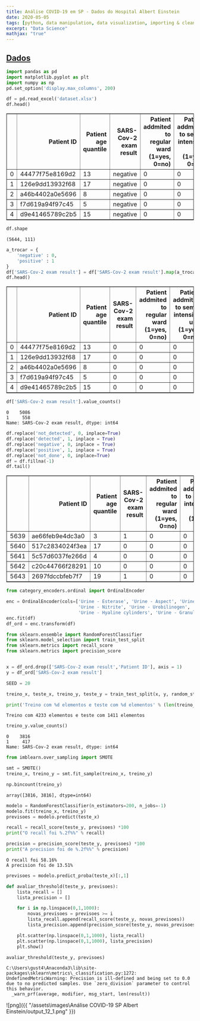 ```yaml
---
title: Análise COVID-19 em SP - Dados do Hospital Albert Einstein
date: 2020-05-05
tags: [python, data manipulation, data visualization, importing & cleaning data, ordinal encoder, machine learning]
excerpt: "Data Science"
mathjax: "true"
---
```


## [Dados](https://bit.ly/3b5K2Nw)


```python
import pandas as pd
import matplotlib.pyplot as plt
import numpy as np
pd.set_option('display.max_columns', 200)
```


```python
df = pd.read_excel('dataset.xlsx')
df.head()
```




<div>
<style scoped>
    .dataframe tbody tr th:only-of-type {
        vertical-align: middle;
    }

    .dataframe tbody tr th {
        vertical-align: top;
    }

    .dataframe thead th {
        text-align: right;
    }
</style>
<table border="1" class="dataframe">
  <thead>
    <tr style="text-align: right;">
      <th></th>
      <th>Patient ID</th>
      <th>Patient age quantile</th>
      <th>SARS-Cov-2 exam result</th>
      <th>Patient addmited to regular ward (1=yes, 0=no)</th>
      <th>Patient addmited to semi-intensive unit (1=yes, 0=no)</th>
      <th>Patient addmited to intensive care unit (1=yes, 0=no)</th>
      <th>Hematocrit</th>
      <th>Hemoglobin</th>
      <th>Platelets</th>
      <th>Mean platelet volume</th>
      <th>Red blood Cells</th>
      <th>Lymphocytes</th>
      <th>Mean corpuscular hemoglobin concentration (MCHC)</th>
      <th>Leukocytes</th>
      <th>Basophils</th>
      <th>Mean corpuscular hemoglobin (MCH)</th>
      <th>Eosinophils</th>
      <th>Mean corpuscular volume (MCV)</th>
      <th>Monocytes</th>
      <th>Red blood cell distribution width (RDW)</th>
      <th>Serum Glucose</th>
      <th>Respiratory Syncytial Virus</th>
      <th>Influenza A</th>
      <th>Influenza B</th>
      <th>Parainfluenza 1</th>
      <th>CoronavirusNL63</th>
      <th>Rhinovirus/Enterovirus</th>
      <th>Mycoplasma pneumoniae</th>
      <th>Coronavirus HKU1</th>
      <th>Parainfluenza 3</th>
      <th>Chlamydophila pneumoniae</th>
      <th>Adenovirus</th>
      <th>Parainfluenza 4</th>
      <th>Coronavirus229E</th>
      <th>CoronavirusOC43</th>
      <th>Inf A H1N1 2009</th>
      <th>Bordetella pertussis</th>
      <th>Metapneumovirus</th>
      <th>Parainfluenza 2</th>
      <th>Neutrophils</th>
      <th>Urea</th>
      <th>Proteina C reativa mg/dL</th>
      <th>Creatinine</th>
      <th>Potassium</th>
      <th>Sodium</th>
      <th>Influenza B, rapid test</th>
      <th>Influenza A, rapid test</th>
      <th>Alanine transaminase</th>
      <th>Aspartate transaminase</th>
      <th>Gamma-glutamyltransferase</th>
      <th>Total Bilirubin</th>
      <th>Direct Bilirubin</th>
      <th>Indirect Bilirubin</th>
      <th>Alkaline phosphatase</th>
      <th>Ionized calcium</th>
      <th>Strepto A</th>
      <th>Magnesium</th>
      <th>pCO2 (venous blood gas analysis)</th>
      <th>Hb saturation (venous blood gas analysis)</th>
      <th>Base excess (venous blood gas analysis)</th>
      <th>pO2 (venous blood gas analysis)</th>
      <th>Fio2 (venous blood gas analysis)</th>
      <th>Total CO2 (venous blood gas analysis)</th>
      <th>pH (venous blood gas analysis)</th>
      <th>HCO3 (venous blood gas analysis)</th>
      <th>Rods #</th>
      <th>Segmented</th>
      <th>Promyelocytes</th>
      <th>Metamyelocytes</th>
      <th>Myelocytes</th>
      <th>Myeloblasts</th>
      <th>Urine - Esterase</th>
      <th>Urine - Aspect</th>
      <th>Urine - pH</th>
      <th>Urine - Hemoglobin</th>
      <th>Urine - Bile pigments</th>
      <th>Urine - Ketone Bodies</th>
      <th>Urine - Nitrite</th>
      <th>Urine - Density</th>
      <th>Urine - Urobilinogen</th>
      <th>Urine - Protein</th>
      <th>Urine - Sugar</th>
      <th>Urine - Leukocytes</th>
      <th>Urine - Crystals</th>
      <th>Urine - Red blood cells</th>
      <th>Urine - Hyaline cylinders</th>
      <th>Urine - Granular cylinders</th>
      <th>Urine - Yeasts</th>
      <th>Urine - Color</th>
      <th>Partial thromboplastin time (PTT)</th>
      <th>Relationship (Patient/Normal)</th>
      <th>International normalized ratio (INR)</th>
      <th>Lactic Dehydrogenase</th>
      <th>Prothrombin time (PT), Activity</th>
      <th>Vitamin B12</th>
      <th>Creatine phosphokinase (CPK)</th>
      <th>Ferritin</th>
      <th>Arterial Lactic Acid</th>
      <th>Lipase dosage</th>
      <th>D-Dimer</th>
      <th>Albumin</th>
      <th>Hb saturation (arterial blood gases)</th>
      <th>pCO2 (arterial blood gas analysis)</th>
      <th>Base excess (arterial blood gas analysis)</th>
      <th>pH (arterial blood gas analysis)</th>
      <th>Total CO2 (arterial blood gas analysis)</th>
      <th>HCO3 (arterial blood gas analysis)</th>
      <th>pO2 (arterial blood gas analysis)</th>
      <th>Arteiral Fio2</th>
      <th>Phosphor</th>
      <th>ctO2 (arterial blood gas analysis)</th>
    </tr>
  </thead>
  <tbody>
    <tr>
      <td>0</td>
      <td>44477f75e8169d2</td>
      <td>13</td>
      <td>negative</td>
      <td>0</td>
      <td>0</td>
      <td>0</td>
      <td>NaN</td>
      <td>NaN</td>
      <td>NaN</td>
      <td>NaN</td>
      <td>NaN</td>
      <td>NaN</td>
      <td>NaN</td>
      <td>NaN</td>
      <td>NaN</td>
      <td>NaN</td>
      <td>NaN</td>
      <td>NaN</td>
      <td>NaN</td>
      <td>NaN</td>
      <td>NaN</td>
      <td>NaN</td>
      <td>NaN</td>
      <td>NaN</td>
      <td>NaN</td>
      <td>NaN</td>
      <td>NaN</td>
      <td>NaN</td>
      <td>NaN</td>
      <td>NaN</td>
      <td>NaN</td>
      <td>NaN</td>
      <td>NaN</td>
      <td>NaN</td>
      <td>NaN</td>
      <td>NaN</td>
      <td>NaN</td>
      <td>NaN</td>
      <td>NaN</td>
      <td>NaN</td>
      <td>NaN</td>
      <td>NaN</td>
      <td>NaN</td>
      <td>NaN</td>
      <td>NaN</td>
      <td>NaN</td>
      <td>NaN</td>
      <td>NaN</td>
      <td>NaN</td>
      <td>NaN</td>
      <td>NaN</td>
      <td>NaN</td>
      <td>NaN</td>
      <td>NaN</td>
      <td>NaN</td>
      <td>NaN</td>
      <td>NaN</td>
      <td>NaN</td>
      <td>NaN</td>
      <td>NaN</td>
      <td>NaN</td>
      <td>NaN</td>
      <td>NaN</td>
      <td>NaN</td>
      <td>NaN</td>
      <td>NaN</td>
      <td>NaN</td>
      <td>NaN</td>
      <td>NaN</td>
      <td>NaN</td>
      <td>NaN</td>
      <td>NaN</td>
      <td>NaN</td>
      <td>NaN</td>
      <td>NaN</td>
      <td>NaN</td>
      <td>NaN</td>
      <td>NaN</td>
      <td>NaN</td>
      <td>NaN</td>
      <td>NaN</td>
      <td>NaN</td>
      <td>NaN</td>
      <td>NaN</td>
      <td>NaN</td>
      <td>NaN</td>
      <td>NaN</td>
      <td>NaN</td>
      <td>NaN</td>
      <td>NaN</td>
      <td>NaN</td>
      <td>NaN</td>
      <td>NaN</td>
      <td>NaN</td>
      <td>NaN</td>
      <td>NaN</td>
      <td>NaN</td>
      <td>NaN</td>
      <td>NaN</td>
      <td>NaN</td>
      <td>NaN</td>
      <td>NaN</td>
      <td>NaN</td>
      <td>NaN</td>
      <td>NaN</td>
      <td>NaN</td>
      <td>NaN</td>
      <td>NaN</td>
      <td>NaN</td>
      <td>NaN</td>
      <td>NaN</td>
    </tr>
    <tr>
      <td>1</td>
      <td>126e9dd13932f68</td>
      <td>17</td>
      <td>negative</td>
      <td>0</td>
      <td>0</td>
      <td>0</td>
      <td>0.236515</td>
      <td>-0.02234</td>
      <td>-0.517413</td>
      <td>0.010677</td>
      <td>0.102004</td>
      <td>0.318366</td>
      <td>-0.95079</td>
      <td>-0.09461</td>
      <td>-0.223767</td>
      <td>-0.292269</td>
      <td>1.482158</td>
      <td>0.166192</td>
      <td>0.357547</td>
      <td>-0.625073</td>
      <td>-0.140648</td>
      <td>not_detected</td>
      <td>not_detected</td>
      <td>not_detected</td>
      <td>not_detected</td>
      <td>not_detected</td>
      <td>detected</td>
      <td>NaN</td>
      <td>not_detected</td>
      <td>not_detected</td>
      <td>not_detected</td>
      <td>not_detected</td>
      <td>not_detected</td>
      <td>not_detected</td>
      <td>not_detected</td>
      <td>not_detected</td>
      <td>not_detected</td>
      <td>not_detected</td>
      <td>not_detected</td>
      <td>-0.619086</td>
      <td>1.198059</td>
      <td>-0.147895</td>
      <td>2.089928</td>
      <td>-0.305787</td>
      <td>0.862512</td>
      <td>negative</td>
      <td>negative</td>
      <td>NaN</td>
      <td>NaN</td>
      <td>NaN</td>
      <td>NaN</td>
      <td>NaN</td>
      <td>NaN</td>
      <td>NaN</td>
      <td>NaN</td>
      <td>NaN</td>
      <td>NaN</td>
      <td>NaN</td>
      <td>NaN</td>
      <td>NaN</td>
      <td>NaN</td>
      <td>NaN</td>
      <td>NaN</td>
      <td>NaN</td>
      <td>NaN</td>
      <td>NaN</td>
      <td>NaN</td>
      <td>NaN</td>
      <td>NaN</td>
      <td>NaN</td>
      <td>NaN</td>
      <td>NaN</td>
      <td>NaN</td>
      <td>NaN</td>
      <td>NaN</td>
      <td>NaN</td>
      <td>NaN</td>
      <td>NaN</td>
      <td>NaN</td>
      <td>NaN</td>
      <td>NaN</td>
      <td>NaN</td>
      <td>NaN</td>
      <td>NaN</td>
      <td>NaN</td>
      <td>NaN</td>
      <td>NaN</td>
      <td>NaN</td>
      <td>NaN</td>
      <td>NaN</td>
      <td>NaN</td>
      <td>NaN</td>
      <td>NaN</td>
      <td>NaN</td>
      <td>NaN</td>
      <td>NaN</td>
      <td>NaN</td>
      <td>NaN</td>
      <td>NaN</td>
      <td>NaN</td>
      <td>NaN</td>
      <td>NaN</td>
      <td>NaN</td>
      <td>NaN</td>
      <td>NaN</td>
      <td>NaN</td>
      <td>NaN</td>
      <td>NaN</td>
      <td>NaN</td>
      <td>NaN</td>
      <td>NaN</td>
    </tr>
    <tr>
      <td>2</td>
      <td>a46b4402a0e5696</td>
      <td>8</td>
      <td>negative</td>
      <td>0</td>
      <td>0</td>
      <td>0</td>
      <td>NaN</td>
      <td>NaN</td>
      <td>NaN</td>
      <td>NaN</td>
      <td>NaN</td>
      <td>NaN</td>
      <td>NaN</td>
      <td>NaN</td>
      <td>NaN</td>
      <td>NaN</td>
      <td>NaN</td>
      <td>NaN</td>
      <td>NaN</td>
      <td>NaN</td>
      <td>NaN</td>
      <td>NaN</td>
      <td>NaN</td>
      <td>NaN</td>
      <td>NaN</td>
      <td>NaN</td>
      <td>NaN</td>
      <td>NaN</td>
      <td>NaN</td>
      <td>NaN</td>
      <td>NaN</td>
      <td>NaN</td>
      <td>NaN</td>
      <td>NaN</td>
      <td>NaN</td>
      <td>NaN</td>
      <td>NaN</td>
      <td>NaN</td>
      <td>NaN</td>
      <td>NaN</td>
      <td>NaN</td>
      <td>NaN</td>
      <td>NaN</td>
      <td>NaN</td>
      <td>NaN</td>
      <td>NaN</td>
      <td>NaN</td>
      <td>NaN</td>
      <td>NaN</td>
      <td>NaN</td>
      <td>NaN</td>
      <td>NaN</td>
      <td>NaN</td>
      <td>NaN</td>
      <td>NaN</td>
      <td>NaN</td>
      <td>NaN</td>
      <td>NaN</td>
      <td>NaN</td>
      <td>NaN</td>
      <td>NaN</td>
      <td>NaN</td>
      <td>NaN</td>
      <td>NaN</td>
      <td>NaN</td>
      <td>NaN</td>
      <td>NaN</td>
      <td>NaN</td>
      <td>NaN</td>
      <td>NaN</td>
      <td>NaN</td>
      <td>NaN</td>
      <td>NaN</td>
      <td>NaN</td>
      <td>NaN</td>
      <td>NaN</td>
      <td>NaN</td>
      <td>NaN</td>
      <td>NaN</td>
      <td>NaN</td>
      <td>NaN</td>
      <td>NaN</td>
      <td>NaN</td>
      <td>NaN</td>
      <td>NaN</td>
      <td>NaN</td>
      <td>NaN</td>
      <td>NaN</td>
      <td>NaN</td>
      <td>NaN</td>
      <td>NaN</td>
      <td>NaN</td>
      <td>NaN</td>
      <td>NaN</td>
      <td>NaN</td>
      <td>NaN</td>
      <td>NaN</td>
      <td>NaN</td>
      <td>NaN</td>
      <td>NaN</td>
      <td>NaN</td>
      <td>NaN</td>
      <td>NaN</td>
      <td>NaN</td>
      <td>NaN</td>
      <td>NaN</td>
      <td>NaN</td>
      <td>NaN</td>
      <td>NaN</td>
      <td>NaN</td>
      <td>NaN</td>
    </tr>
    <tr>
      <td>3</td>
      <td>f7d619a94f97c45</td>
      <td>5</td>
      <td>negative</td>
      <td>0</td>
      <td>0</td>
      <td>0</td>
      <td>NaN</td>
      <td>NaN</td>
      <td>NaN</td>
      <td>NaN</td>
      <td>NaN</td>
      <td>NaN</td>
      <td>NaN</td>
      <td>NaN</td>
      <td>NaN</td>
      <td>NaN</td>
      <td>NaN</td>
      <td>NaN</td>
      <td>NaN</td>
      <td>NaN</td>
      <td>NaN</td>
      <td>NaN</td>
      <td>NaN</td>
      <td>NaN</td>
      <td>NaN</td>
      <td>NaN</td>
      <td>NaN</td>
      <td>NaN</td>
      <td>NaN</td>
      <td>NaN</td>
      <td>NaN</td>
      <td>NaN</td>
      <td>NaN</td>
      <td>NaN</td>
      <td>NaN</td>
      <td>NaN</td>
      <td>NaN</td>
      <td>NaN</td>
      <td>NaN</td>
      <td>NaN</td>
      <td>NaN</td>
      <td>NaN</td>
      <td>NaN</td>
      <td>NaN</td>
      <td>NaN</td>
      <td>NaN</td>
      <td>NaN</td>
      <td>NaN</td>
      <td>NaN</td>
      <td>NaN</td>
      <td>NaN</td>
      <td>NaN</td>
      <td>NaN</td>
      <td>NaN</td>
      <td>NaN</td>
      <td>NaN</td>
      <td>NaN</td>
      <td>NaN</td>
      <td>NaN</td>
      <td>NaN</td>
      <td>NaN</td>
      <td>NaN</td>
      <td>NaN</td>
      <td>NaN</td>
      <td>NaN</td>
      <td>NaN</td>
      <td>NaN</td>
      <td>NaN</td>
      <td>NaN</td>
      <td>NaN</td>
      <td>NaN</td>
      <td>NaN</td>
      <td>NaN</td>
      <td>NaN</td>
      <td>NaN</td>
      <td>NaN</td>
      <td>NaN</td>
      <td>NaN</td>
      <td>NaN</td>
      <td>NaN</td>
      <td>NaN</td>
      <td>NaN</td>
      <td>NaN</td>
      <td>NaN</td>
      <td>NaN</td>
      <td>NaN</td>
      <td>NaN</td>
      <td>NaN</td>
      <td>NaN</td>
      <td>NaN</td>
      <td>NaN</td>
      <td>NaN</td>
      <td>NaN</td>
      <td>NaN</td>
      <td>NaN</td>
      <td>NaN</td>
      <td>NaN</td>
      <td>NaN</td>
      <td>NaN</td>
      <td>NaN</td>
      <td>NaN</td>
      <td>NaN</td>
      <td>NaN</td>
      <td>NaN</td>
      <td>NaN</td>
      <td>NaN</td>
      <td>NaN</td>
      <td>NaN</td>
      <td>NaN</td>
      <td>NaN</td>
      <td>NaN</td>
    </tr>
    <tr>
      <td>4</td>
      <td>d9e41465789c2b5</td>
      <td>15</td>
      <td>negative</td>
      <td>0</td>
      <td>0</td>
      <td>0</td>
      <td>NaN</td>
      <td>NaN</td>
      <td>NaN</td>
      <td>NaN</td>
      <td>NaN</td>
      <td>NaN</td>
      <td>NaN</td>
      <td>NaN</td>
      <td>NaN</td>
      <td>NaN</td>
      <td>NaN</td>
      <td>NaN</td>
      <td>NaN</td>
      <td>NaN</td>
      <td>NaN</td>
      <td>not_detected</td>
      <td>not_detected</td>
      <td>not_detected</td>
      <td>not_detected</td>
      <td>not_detected</td>
      <td>detected</td>
      <td>NaN</td>
      <td>not_detected</td>
      <td>not_detected</td>
      <td>not_detected</td>
      <td>not_detected</td>
      <td>not_detected</td>
      <td>not_detected</td>
      <td>not_detected</td>
      <td>not_detected</td>
      <td>not_detected</td>
      <td>not_detected</td>
      <td>not_detected</td>
      <td>NaN</td>
      <td>NaN</td>
      <td>NaN</td>
      <td>NaN</td>
      <td>NaN</td>
      <td>NaN</td>
      <td>NaN</td>
      <td>NaN</td>
      <td>NaN</td>
      <td>NaN</td>
      <td>NaN</td>
      <td>NaN</td>
      <td>NaN</td>
      <td>NaN</td>
      <td>NaN</td>
      <td>NaN</td>
      <td>NaN</td>
      <td>NaN</td>
      <td>NaN</td>
      <td>NaN</td>
      <td>NaN</td>
      <td>NaN</td>
      <td>NaN</td>
      <td>NaN</td>
      <td>NaN</td>
      <td>NaN</td>
      <td>NaN</td>
      <td>NaN</td>
      <td>NaN</td>
      <td>NaN</td>
      <td>NaN</td>
      <td>NaN</td>
      <td>NaN</td>
      <td>NaN</td>
      <td>NaN</td>
      <td>NaN</td>
      <td>NaN</td>
      <td>NaN</td>
      <td>NaN</td>
      <td>NaN</td>
      <td>NaN</td>
      <td>NaN</td>
      <td>NaN</td>
      <td>NaN</td>
      <td>NaN</td>
      <td>NaN</td>
      <td>NaN</td>
      <td>NaN</td>
      <td>NaN</td>
      <td>NaN</td>
      <td>NaN</td>
      <td>NaN</td>
      <td>NaN</td>
      <td>NaN</td>
      <td>NaN</td>
      <td>NaN</td>
      <td>NaN</td>
      <td>NaN</td>
      <td>NaN</td>
      <td>NaN</td>
      <td>NaN</td>
      <td>NaN</td>
      <td>NaN</td>
      <td>NaN</td>
      <td>NaN</td>
      <td>NaN</td>
      <td>NaN</td>
      <td>NaN</td>
      <td>NaN</td>
      <td>NaN</td>
      <td>NaN</td>
      <td>NaN</td>
    </tr>
  </tbody>
</table>
</div>




```python
df.shape
```




    (5644, 111)




```python
a_trocar = {
    'negative' : 0,
    'positive' : 1
}
df['SARS-Cov-2 exam result'] = df['SARS-Cov-2 exam result'].map(a_trocar)
df.head()
```




<div>
<style scoped>
    .dataframe tbody tr th:only-of-type {
        vertical-align: middle;
    }

    .dataframe tbody tr th {
        vertical-align: top;
    }

    .dataframe thead th {
        text-align: right;
    }
</style>
<table border="1" class="dataframe">
  <thead>
    <tr style="text-align: right;">
      <th></th>
      <th>Patient ID</th>
      <th>Patient age quantile</th>
      <th>SARS-Cov-2 exam result</th>
      <th>Patient addmited to regular ward (1=yes, 0=no)</th>
      <th>Patient addmited to semi-intensive unit (1=yes, 0=no)</th>
      <th>Patient addmited to intensive care unit (1=yes, 0=no)</th>
      <th>Hematocrit</th>
      <th>Hemoglobin</th>
      <th>Platelets</th>
      <th>Mean platelet volume</th>
      <th>Red blood Cells</th>
      <th>Lymphocytes</th>
      <th>Mean corpuscular hemoglobin concentration (MCHC)</th>
      <th>Leukocytes</th>
      <th>Basophils</th>
      <th>Mean corpuscular hemoglobin (MCH)</th>
      <th>Eosinophils</th>
      <th>Mean corpuscular volume (MCV)</th>
      <th>Monocytes</th>
      <th>Red blood cell distribution width (RDW)</th>
      <th>Serum Glucose</th>
      <th>Respiratory Syncytial Virus</th>
      <th>Influenza A</th>
      <th>Influenza B</th>
      <th>Parainfluenza 1</th>
      <th>CoronavirusNL63</th>
      <th>Rhinovirus/Enterovirus</th>
      <th>Mycoplasma pneumoniae</th>
      <th>Coronavirus HKU1</th>
      <th>Parainfluenza 3</th>
      <th>Chlamydophila pneumoniae</th>
      <th>Adenovirus</th>
      <th>Parainfluenza 4</th>
      <th>Coronavirus229E</th>
      <th>CoronavirusOC43</th>
      <th>Inf A H1N1 2009</th>
      <th>Bordetella pertussis</th>
      <th>Metapneumovirus</th>
      <th>Parainfluenza 2</th>
      <th>Neutrophils</th>
      <th>Urea</th>
      <th>Proteina C reativa mg/dL</th>
      <th>Creatinine</th>
      <th>Potassium</th>
      <th>Sodium</th>
      <th>Influenza B, rapid test</th>
      <th>Influenza A, rapid test</th>
      <th>Alanine transaminase</th>
      <th>Aspartate transaminase</th>
      <th>Gamma-glutamyltransferase</th>
      <th>Total Bilirubin</th>
      <th>Direct Bilirubin</th>
      <th>Indirect Bilirubin</th>
      <th>Alkaline phosphatase</th>
      <th>Ionized calcium</th>
      <th>Strepto A</th>
      <th>Magnesium</th>
      <th>pCO2 (venous blood gas analysis)</th>
      <th>Hb saturation (venous blood gas analysis)</th>
      <th>Base excess (venous blood gas analysis)</th>
      <th>pO2 (venous blood gas analysis)</th>
      <th>Fio2 (venous blood gas analysis)</th>
      <th>Total CO2 (venous blood gas analysis)</th>
      <th>pH (venous blood gas analysis)</th>
      <th>HCO3 (venous blood gas analysis)</th>
      <th>Rods #</th>
      <th>Segmented</th>
      <th>Promyelocytes</th>
      <th>Metamyelocytes</th>
      <th>Myelocytes</th>
      <th>Myeloblasts</th>
      <th>Urine - Esterase</th>
      <th>Urine - Aspect</th>
      <th>Urine - pH</th>
      <th>Urine - Hemoglobin</th>
      <th>Urine - Bile pigments</th>
      <th>Urine - Ketone Bodies</th>
      <th>Urine - Nitrite</th>
      <th>Urine - Density</th>
      <th>Urine - Urobilinogen</th>
      <th>Urine - Protein</th>
      <th>Urine - Sugar</th>
      <th>Urine - Leukocytes</th>
      <th>Urine - Crystals</th>
      <th>Urine - Red blood cells</th>
      <th>Urine - Hyaline cylinders</th>
      <th>Urine - Granular cylinders</th>
      <th>Urine - Yeasts</th>
      <th>Urine - Color</th>
      <th>Partial thromboplastin time (PTT)</th>
      <th>Relationship (Patient/Normal)</th>
      <th>International normalized ratio (INR)</th>
      <th>Lactic Dehydrogenase</th>
      <th>Prothrombin time (PT), Activity</th>
      <th>Vitamin B12</th>
      <th>Creatine phosphokinase (CPK)</th>
      <th>Ferritin</th>
      <th>Arterial Lactic Acid</th>
      <th>Lipase dosage</th>
      <th>D-Dimer</th>
      <th>Albumin</th>
      <th>Hb saturation (arterial blood gases)</th>
      <th>pCO2 (arterial blood gas analysis)</th>
      <th>Base excess (arterial blood gas analysis)</th>
      <th>pH (arterial blood gas analysis)</th>
      <th>Total CO2 (arterial blood gas analysis)</th>
      <th>HCO3 (arterial blood gas analysis)</th>
      <th>pO2 (arterial blood gas analysis)</th>
      <th>Arteiral Fio2</th>
      <th>Phosphor</th>
      <th>ctO2 (arterial blood gas analysis)</th>
    </tr>
  </thead>
  <tbody>
    <tr>
      <td>0</td>
      <td>44477f75e8169d2</td>
      <td>13</td>
      <td>0</td>
      <td>0</td>
      <td>0</td>
      <td>0</td>
      <td>NaN</td>
      <td>NaN</td>
      <td>NaN</td>
      <td>NaN</td>
      <td>NaN</td>
      <td>NaN</td>
      <td>NaN</td>
      <td>NaN</td>
      <td>NaN</td>
      <td>NaN</td>
      <td>NaN</td>
      <td>NaN</td>
      <td>NaN</td>
      <td>NaN</td>
      <td>NaN</td>
      <td>NaN</td>
      <td>NaN</td>
      <td>NaN</td>
      <td>NaN</td>
      <td>NaN</td>
      <td>NaN</td>
      <td>NaN</td>
      <td>NaN</td>
      <td>NaN</td>
      <td>NaN</td>
      <td>NaN</td>
      <td>NaN</td>
      <td>NaN</td>
      <td>NaN</td>
      <td>NaN</td>
      <td>NaN</td>
      <td>NaN</td>
      <td>NaN</td>
      <td>NaN</td>
      <td>NaN</td>
      <td>NaN</td>
      <td>NaN</td>
      <td>NaN</td>
      <td>NaN</td>
      <td>NaN</td>
      <td>NaN</td>
      <td>NaN</td>
      <td>NaN</td>
      <td>NaN</td>
      <td>NaN</td>
      <td>NaN</td>
      <td>NaN</td>
      <td>NaN</td>
      <td>NaN</td>
      <td>NaN</td>
      <td>NaN</td>
      <td>NaN</td>
      <td>NaN</td>
      <td>NaN</td>
      <td>NaN</td>
      <td>NaN</td>
      <td>NaN</td>
      <td>NaN</td>
      <td>NaN</td>
      <td>NaN</td>
      <td>NaN</td>
      <td>NaN</td>
      <td>NaN</td>
      <td>NaN</td>
      <td>NaN</td>
      <td>NaN</td>
      <td>NaN</td>
      <td>NaN</td>
      <td>NaN</td>
      <td>NaN</td>
      <td>NaN</td>
      <td>NaN</td>
      <td>NaN</td>
      <td>NaN</td>
      <td>NaN</td>
      <td>NaN</td>
      <td>NaN</td>
      <td>NaN</td>
      <td>NaN</td>
      <td>NaN</td>
      <td>NaN</td>
      <td>NaN</td>
      <td>NaN</td>
      <td>NaN</td>
      <td>NaN</td>
      <td>NaN</td>
      <td>NaN</td>
      <td>NaN</td>
      <td>NaN</td>
      <td>NaN</td>
      <td>NaN</td>
      <td>NaN</td>
      <td>NaN</td>
      <td>NaN</td>
      <td>NaN</td>
      <td>NaN</td>
      <td>NaN</td>
      <td>NaN</td>
      <td>NaN</td>
      <td>NaN</td>
      <td>NaN</td>
      <td>NaN</td>
      <td>NaN</td>
      <td>NaN</td>
      <td>NaN</td>
    </tr>
    <tr>
      <td>1</td>
      <td>126e9dd13932f68</td>
      <td>17</td>
      <td>0</td>
      <td>0</td>
      <td>0</td>
      <td>0</td>
      <td>0.236515</td>
      <td>-0.02234</td>
      <td>-0.517413</td>
      <td>0.010677</td>
      <td>0.102004</td>
      <td>0.318366</td>
      <td>-0.95079</td>
      <td>-0.09461</td>
      <td>-0.223767</td>
      <td>-0.292269</td>
      <td>1.482158</td>
      <td>0.166192</td>
      <td>0.357547</td>
      <td>-0.625073</td>
      <td>-0.140648</td>
      <td>not_detected</td>
      <td>not_detected</td>
      <td>not_detected</td>
      <td>not_detected</td>
      <td>not_detected</td>
      <td>detected</td>
      <td>NaN</td>
      <td>not_detected</td>
      <td>not_detected</td>
      <td>not_detected</td>
      <td>not_detected</td>
      <td>not_detected</td>
      <td>not_detected</td>
      <td>not_detected</td>
      <td>not_detected</td>
      <td>not_detected</td>
      <td>not_detected</td>
      <td>not_detected</td>
      <td>-0.619086</td>
      <td>1.198059</td>
      <td>-0.147895</td>
      <td>2.089928</td>
      <td>-0.305787</td>
      <td>0.862512</td>
      <td>negative</td>
      <td>negative</td>
      <td>NaN</td>
      <td>NaN</td>
      <td>NaN</td>
      <td>NaN</td>
      <td>NaN</td>
      <td>NaN</td>
      <td>NaN</td>
      <td>NaN</td>
      <td>NaN</td>
      <td>NaN</td>
      <td>NaN</td>
      <td>NaN</td>
      <td>NaN</td>
      <td>NaN</td>
      <td>NaN</td>
      <td>NaN</td>
      <td>NaN</td>
      <td>NaN</td>
      <td>NaN</td>
      <td>NaN</td>
      <td>NaN</td>
      <td>NaN</td>
      <td>NaN</td>
      <td>NaN</td>
      <td>NaN</td>
      <td>NaN</td>
      <td>NaN</td>
      <td>NaN</td>
      <td>NaN</td>
      <td>NaN</td>
      <td>NaN</td>
      <td>NaN</td>
      <td>NaN</td>
      <td>NaN</td>
      <td>NaN</td>
      <td>NaN</td>
      <td>NaN</td>
      <td>NaN</td>
      <td>NaN</td>
      <td>NaN</td>
      <td>NaN</td>
      <td>NaN</td>
      <td>NaN</td>
      <td>NaN</td>
      <td>NaN</td>
      <td>NaN</td>
      <td>NaN</td>
      <td>NaN</td>
      <td>NaN</td>
      <td>NaN</td>
      <td>NaN</td>
      <td>NaN</td>
      <td>NaN</td>
      <td>NaN</td>
      <td>NaN</td>
      <td>NaN</td>
      <td>NaN</td>
      <td>NaN</td>
      <td>NaN</td>
      <td>NaN</td>
      <td>NaN</td>
      <td>NaN</td>
      <td>NaN</td>
      <td>NaN</td>
    </tr>
    <tr>
      <td>2</td>
      <td>a46b4402a0e5696</td>
      <td>8</td>
      <td>0</td>
      <td>0</td>
      <td>0</td>
      <td>0</td>
      <td>NaN</td>
      <td>NaN</td>
      <td>NaN</td>
      <td>NaN</td>
      <td>NaN</td>
      <td>NaN</td>
      <td>NaN</td>
      <td>NaN</td>
      <td>NaN</td>
      <td>NaN</td>
      <td>NaN</td>
      <td>NaN</td>
      <td>NaN</td>
      <td>NaN</td>
      <td>NaN</td>
      <td>NaN</td>
      <td>NaN</td>
      <td>NaN</td>
      <td>NaN</td>
      <td>NaN</td>
      <td>NaN</td>
      <td>NaN</td>
      <td>NaN</td>
      <td>NaN</td>
      <td>NaN</td>
      <td>NaN</td>
      <td>NaN</td>
      <td>NaN</td>
      <td>NaN</td>
      <td>NaN</td>
      <td>NaN</td>
      <td>NaN</td>
      <td>NaN</td>
      <td>NaN</td>
      <td>NaN</td>
      <td>NaN</td>
      <td>NaN</td>
      <td>NaN</td>
      <td>NaN</td>
      <td>NaN</td>
      <td>NaN</td>
      <td>NaN</td>
      <td>NaN</td>
      <td>NaN</td>
      <td>NaN</td>
      <td>NaN</td>
      <td>NaN</td>
      <td>NaN</td>
      <td>NaN</td>
      <td>NaN</td>
      <td>NaN</td>
      <td>NaN</td>
      <td>NaN</td>
      <td>NaN</td>
      <td>NaN</td>
      <td>NaN</td>
      <td>NaN</td>
      <td>NaN</td>
      <td>NaN</td>
      <td>NaN</td>
      <td>NaN</td>
      <td>NaN</td>
      <td>NaN</td>
      <td>NaN</td>
      <td>NaN</td>
      <td>NaN</td>
      <td>NaN</td>
      <td>NaN</td>
      <td>NaN</td>
      <td>NaN</td>
      <td>NaN</td>
      <td>NaN</td>
      <td>NaN</td>
      <td>NaN</td>
      <td>NaN</td>
      <td>NaN</td>
      <td>NaN</td>
      <td>NaN</td>
      <td>NaN</td>
      <td>NaN</td>
      <td>NaN</td>
      <td>NaN</td>
      <td>NaN</td>
      <td>NaN</td>
      <td>NaN</td>
      <td>NaN</td>
      <td>NaN</td>
      <td>NaN</td>
      <td>NaN</td>
      <td>NaN</td>
      <td>NaN</td>
      <td>NaN</td>
      <td>NaN</td>
      <td>NaN</td>
      <td>NaN</td>
      <td>NaN</td>
      <td>NaN</td>
      <td>NaN</td>
      <td>NaN</td>
      <td>NaN</td>
      <td>NaN</td>
      <td>NaN</td>
      <td>NaN</td>
      <td>NaN</td>
      <td>NaN</td>
    </tr>
    <tr>
      <td>3</td>
      <td>f7d619a94f97c45</td>
      <td>5</td>
      <td>0</td>
      <td>0</td>
      <td>0</td>
      <td>0</td>
      <td>NaN</td>
      <td>NaN</td>
      <td>NaN</td>
      <td>NaN</td>
      <td>NaN</td>
      <td>NaN</td>
      <td>NaN</td>
      <td>NaN</td>
      <td>NaN</td>
      <td>NaN</td>
      <td>NaN</td>
      <td>NaN</td>
      <td>NaN</td>
      <td>NaN</td>
      <td>NaN</td>
      <td>NaN</td>
      <td>NaN</td>
      <td>NaN</td>
      <td>NaN</td>
      <td>NaN</td>
      <td>NaN</td>
      <td>NaN</td>
      <td>NaN</td>
      <td>NaN</td>
      <td>NaN</td>
      <td>NaN</td>
      <td>NaN</td>
      <td>NaN</td>
      <td>NaN</td>
      <td>NaN</td>
      <td>NaN</td>
      <td>NaN</td>
      <td>NaN</td>
      <td>NaN</td>
      <td>NaN</td>
      <td>NaN</td>
      <td>NaN</td>
      <td>NaN</td>
      <td>NaN</td>
      <td>NaN</td>
      <td>NaN</td>
      <td>NaN</td>
      <td>NaN</td>
      <td>NaN</td>
      <td>NaN</td>
      <td>NaN</td>
      <td>NaN</td>
      <td>NaN</td>
      <td>NaN</td>
      <td>NaN</td>
      <td>NaN</td>
      <td>NaN</td>
      <td>NaN</td>
      <td>NaN</td>
      <td>NaN</td>
      <td>NaN</td>
      <td>NaN</td>
      <td>NaN</td>
      <td>NaN</td>
      <td>NaN</td>
      <td>NaN</td>
      <td>NaN</td>
      <td>NaN</td>
      <td>NaN</td>
      <td>NaN</td>
      <td>NaN</td>
      <td>NaN</td>
      <td>NaN</td>
      <td>NaN</td>
      <td>NaN</td>
      <td>NaN</td>
      <td>NaN</td>
      <td>NaN</td>
      <td>NaN</td>
      <td>NaN</td>
      <td>NaN</td>
      <td>NaN</td>
      <td>NaN</td>
      <td>NaN</td>
      <td>NaN</td>
      <td>NaN</td>
      <td>NaN</td>
      <td>NaN</td>
      <td>NaN</td>
      <td>NaN</td>
      <td>NaN</td>
      <td>NaN</td>
      <td>NaN</td>
      <td>NaN</td>
      <td>NaN</td>
      <td>NaN</td>
      <td>NaN</td>
      <td>NaN</td>
      <td>NaN</td>
      <td>NaN</td>
      <td>NaN</td>
      <td>NaN</td>
      <td>NaN</td>
      <td>NaN</td>
      <td>NaN</td>
      <td>NaN</td>
      <td>NaN</td>
      <td>NaN</td>
      <td>NaN</td>
      <td>NaN</td>
    </tr>
    <tr>
      <td>4</td>
      <td>d9e41465789c2b5</td>
      <td>15</td>
      <td>0</td>
      <td>0</td>
      <td>0</td>
      <td>0</td>
      <td>NaN</td>
      <td>NaN</td>
      <td>NaN</td>
      <td>NaN</td>
      <td>NaN</td>
      <td>NaN</td>
      <td>NaN</td>
      <td>NaN</td>
      <td>NaN</td>
      <td>NaN</td>
      <td>NaN</td>
      <td>NaN</td>
      <td>NaN</td>
      <td>NaN</td>
      <td>NaN</td>
      <td>not_detected</td>
      <td>not_detected</td>
      <td>not_detected</td>
      <td>not_detected</td>
      <td>not_detected</td>
      <td>detected</td>
      <td>NaN</td>
      <td>not_detected</td>
      <td>not_detected</td>
      <td>not_detected</td>
      <td>not_detected</td>
      <td>not_detected</td>
      <td>not_detected</td>
      <td>not_detected</td>
      <td>not_detected</td>
      <td>not_detected</td>
      <td>not_detected</td>
      <td>not_detected</td>
      <td>NaN</td>
      <td>NaN</td>
      <td>NaN</td>
      <td>NaN</td>
      <td>NaN</td>
      <td>NaN</td>
      <td>NaN</td>
      <td>NaN</td>
      <td>NaN</td>
      <td>NaN</td>
      <td>NaN</td>
      <td>NaN</td>
      <td>NaN</td>
      <td>NaN</td>
      <td>NaN</td>
      <td>NaN</td>
      <td>NaN</td>
      <td>NaN</td>
      <td>NaN</td>
      <td>NaN</td>
      <td>NaN</td>
      <td>NaN</td>
      <td>NaN</td>
      <td>NaN</td>
      <td>NaN</td>
      <td>NaN</td>
      <td>NaN</td>
      <td>NaN</td>
      <td>NaN</td>
      <td>NaN</td>
      <td>NaN</td>
      <td>NaN</td>
      <td>NaN</td>
      <td>NaN</td>
      <td>NaN</td>
      <td>NaN</td>
      <td>NaN</td>
      <td>NaN</td>
      <td>NaN</td>
      <td>NaN</td>
      <td>NaN</td>
      <td>NaN</td>
      <td>NaN</td>
      <td>NaN</td>
      <td>NaN</td>
      <td>NaN</td>
      <td>NaN</td>
      <td>NaN</td>
      <td>NaN</td>
      <td>NaN</td>
      <td>NaN</td>
      <td>NaN</td>
      <td>NaN</td>
      <td>NaN</td>
      <td>NaN</td>
      <td>NaN</td>
      <td>NaN</td>
      <td>NaN</td>
      <td>NaN</td>
      <td>NaN</td>
      <td>NaN</td>
      <td>NaN</td>
      <td>NaN</td>
      <td>NaN</td>
      <td>NaN</td>
      <td>NaN</td>
      <td>NaN</td>
      <td>NaN</td>
      <td>NaN</td>
      <td>NaN</td>
      <td>NaN</td>
      <td>NaN</td>
    </tr>
  </tbody>
</table>
</div>




```python
df['SARS-Cov-2 exam result'].value_counts()
```




    0    5086
    1     558
    Name: SARS-Cov-2 exam result, dtype: int64




```python
df.replace('not_detected', 0, inplace=True)
df.replace('detected', 1, inplace = True)
df.replace('negative', 0, inplace = True)
df.replace('positive', 1, inplace = True)
df.replace('not_done', 0, inplace=True)
df = df.fillna(-1)
df.tail()
```




<div>
<style scoped>
    .dataframe tbody tr th:only-of-type {
        vertical-align: middle;
    }

    .dataframe tbody tr th {
        vertical-align: top;
    }

    .dataframe thead th {
        text-align: right;
    }
</style>
<table border="1" class="dataframe">
  <thead>
    <tr style="text-align: right;">
      <th></th>
      <th>Patient ID</th>
      <th>Patient age quantile</th>
      <th>SARS-Cov-2 exam result</th>
      <th>Patient addmited to regular ward (1=yes, 0=no)</th>
      <th>Patient addmited to semi-intensive unit (1=yes, 0=no)</th>
      <th>Patient addmited to intensive care unit (1=yes, 0=no)</th>
      <th>Hematocrit</th>
      <th>Hemoglobin</th>
      <th>Platelets</th>
      <th>Mean platelet volume</th>
      <th>Red blood Cells</th>
      <th>Lymphocytes</th>
      <th>Mean corpuscular hemoglobin concentration (MCHC)</th>
      <th>Leukocytes</th>
      <th>Basophils</th>
      <th>Mean corpuscular hemoglobin (MCH)</th>
      <th>Eosinophils</th>
      <th>Mean corpuscular volume (MCV)</th>
      <th>Monocytes</th>
      <th>Red blood cell distribution width (RDW)</th>
      <th>Serum Glucose</th>
      <th>Respiratory Syncytial Virus</th>
      <th>Influenza A</th>
      <th>Influenza B</th>
      <th>Parainfluenza 1</th>
      <th>CoronavirusNL63</th>
      <th>Rhinovirus/Enterovirus</th>
      <th>Mycoplasma pneumoniae</th>
      <th>Coronavirus HKU1</th>
      <th>Parainfluenza 3</th>
      <th>Chlamydophila pneumoniae</th>
      <th>Adenovirus</th>
      <th>Parainfluenza 4</th>
      <th>Coronavirus229E</th>
      <th>CoronavirusOC43</th>
      <th>Inf A H1N1 2009</th>
      <th>Bordetella pertussis</th>
      <th>Metapneumovirus</th>
      <th>Parainfluenza 2</th>
      <th>Neutrophils</th>
      <th>Urea</th>
      <th>Proteina C reativa mg/dL</th>
      <th>Creatinine</th>
      <th>Potassium</th>
      <th>Sodium</th>
      <th>Influenza B, rapid test</th>
      <th>Influenza A, rapid test</th>
      <th>Alanine transaminase</th>
      <th>Aspartate transaminase</th>
      <th>Gamma-glutamyltransferase</th>
      <th>Total Bilirubin</th>
      <th>Direct Bilirubin</th>
      <th>Indirect Bilirubin</th>
      <th>Alkaline phosphatase</th>
      <th>Ionized calcium</th>
      <th>Strepto A</th>
      <th>Magnesium</th>
      <th>pCO2 (venous blood gas analysis)</th>
      <th>Hb saturation (venous blood gas analysis)</th>
      <th>Base excess (venous blood gas analysis)</th>
      <th>pO2 (venous blood gas analysis)</th>
      <th>Fio2 (venous blood gas analysis)</th>
      <th>Total CO2 (venous blood gas analysis)</th>
      <th>pH (venous blood gas analysis)</th>
      <th>HCO3 (venous blood gas analysis)</th>
      <th>Rods #</th>
      <th>Segmented</th>
      <th>Promyelocytes</th>
      <th>Metamyelocytes</th>
      <th>Myelocytes</th>
      <th>Myeloblasts</th>
      <th>Urine - Esterase</th>
      <th>Urine - Aspect</th>
      <th>Urine - pH</th>
      <th>Urine - Hemoglobin</th>
      <th>Urine - Bile pigments</th>
      <th>Urine - Ketone Bodies</th>
      <th>Urine - Nitrite</th>
      <th>Urine - Density</th>
      <th>Urine - Urobilinogen</th>
      <th>Urine - Protein</th>
      <th>Urine - Sugar</th>
      <th>Urine - Leukocytes</th>
      <th>Urine - Crystals</th>
      <th>Urine - Red blood cells</th>
      <th>Urine - Hyaline cylinders</th>
      <th>Urine - Granular cylinders</th>
      <th>Urine - Yeasts</th>
      <th>Urine - Color</th>
      <th>Partial thromboplastin time (PTT)</th>
      <th>Relationship (Patient/Normal)</th>
      <th>International normalized ratio (INR)</th>
      <th>Lactic Dehydrogenase</th>
      <th>Prothrombin time (PT), Activity</th>
      <th>Vitamin B12</th>
      <th>Creatine phosphokinase (CPK)</th>
      <th>Ferritin</th>
      <th>Arterial Lactic Acid</th>
      <th>Lipase dosage</th>
      <th>D-Dimer</th>
      <th>Albumin</th>
      <th>Hb saturation (arterial blood gases)</th>
      <th>pCO2 (arterial blood gas analysis)</th>
      <th>Base excess (arterial blood gas analysis)</th>
      <th>pH (arterial blood gas analysis)</th>
      <th>Total CO2 (arterial blood gas analysis)</th>
      <th>HCO3 (arterial blood gas analysis)</th>
      <th>pO2 (arterial blood gas analysis)</th>
      <th>Arteiral Fio2</th>
      <th>Phosphor</th>
      <th>ctO2 (arterial blood gas analysis)</th>
    </tr>
  </thead>
  <tbody>
    <tr>
      <td>5639</td>
      <td>ae66feb9e4dc3a0</td>
      <td>3</td>
      <td>1</td>
      <td>0</td>
      <td>0</td>
      <td>0</td>
      <td>-1.000000</td>
      <td>-1.000000</td>
      <td>-1.000000</td>
      <td>-1.000000</td>
      <td>-1.000000</td>
      <td>-1.000000</td>
      <td>-1.000000</td>
      <td>-1.000000</td>
      <td>-1.000000</td>
      <td>-1.000000</td>
      <td>-1.000000</td>
      <td>-1.000000</td>
      <td>-1.000000</td>
      <td>-1.00000</td>
      <td>-1.0</td>
      <td>-1.0</td>
      <td>-1.0</td>
      <td>-1.0</td>
      <td>-1.0</td>
      <td>-1.0</td>
      <td>-1.0</td>
      <td>-1.0</td>
      <td>-1.0</td>
      <td>-1.0</td>
      <td>-1.0</td>
      <td>-1.0</td>
      <td>-1.0</td>
      <td>-1.0</td>
      <td>-1.0</td>
      <td>-1.0</td>
      <td>-1.0</td>
      <td>-1.0</td>
      <td>-1.0</td>
      <td>-1.000000</td>
      <td>-1.000000</td>
      <td>-1.00000</td>
      <td>-1.000000</td>
      <td>-1.000000</td>
      <td>-1.000000</td>
      <td>-1.0</td>
      <td>-1.0</td>
      <td>-1.00000</td>
      <td>-1.000000</td>
      <td>-1.000000</td>
      <td>-1.000000</td>
      <td>-1.000000</td>
      <td>-1.000000</td>
      <td>-1.000000</td>
      <td>-1.0</td>
      <td>-1.0</td>
      <td>-1.0</td>
      <td>-1.0</td>
      <td>-1.0</td>
      <td>-1.0</td>
      <td>-1.0</td>
      <td>-1.0</td>
      <td>-1.0</td>
      <td>-1.0</td>
      <td>-1.0</td>
      <td>-1.0</td>
      <td>-1.0</td>
      <td>-1.0</td>
      <td>-1.0</td>
      <td>-1.0</td>
      <td>-1.0</td>
      <td>-1</td>
      <td>-1</td>
      <td>-1</td>
      <td>-1</td>
      <td>-1</td>
      <td>-1</td>
      <td>-1.0</td>
      <td>-1.000000</td>
      <td>-1</td>
      <td>-1</td>
      <td>-1.0</td>
      <td>-1</td>
      <td>-1</td>
      <td>-1.000000</td>
      <td>-1</td>
      <td>-1</td>
      <td>-1</td>
      <td>-1</td>
      <td>-1.0</td>
      <td>-1.0</td>
      <td>-1.0</td>
      <td>-1.000000</td>
      <td>-1.0</td>
      <td>-1.0</td>
      <td>-1.000000</td>
      <td>-1.0</td>
      <td>-1.0</td>
      <td>-1.0</td>
      <td>-1.0</td>
      <td>-1.0</td>
      <td>-1.0</td>
      <td>-1.0</td>
      <td>-1.0</td>
      <td>-1.0</td>
      <td>-1.0</td>
      <td>-1.0</td>
      <td>-1.0</td>
      <td>-1.0</td>
      <td>-1.0</td>
      <td>-1.0</td>
    </tr>
    <tr>
      <td>5640</td>
      <td>517c2834024f3ea</td>
      <td>17</td>
      <td>0</td>
      <td>0</td>
      <td>0</td>
      <td>0</td>
      <td>-1.000000</td>
      <td>-1.000000</td>
      <td>-1.000000</td>
      <td>-1.000000</td>
      <td>-1.000000</td>
      <td>-1.000000</td>
      <td>-1.000000</td>
      <td>-1.000000</td>
      <td>-1.000000</td>
      <td>-1.000000</td>
      <td>-1.000000</td>
      <td>-1.000000</td>
      <td>-1.000000</td>
      <td>-1.00000</td>
      <td>-1.0</td>
      <td>-1.0</td>
      <td>-1.0</td>
      <td>-1.0</td>
      <td>-1.0</td>
      <td>-1.0</td>
      <td>-1.0</td>
      <td>-1.0</td>
      <td>-1.0</td>
      <td>-1.0</td>
      <td>-1.0</td>
      <td>-1.0</td>
      <td>-1.0</td>
      <td>-1.0</td>
      <td>-1.0</td>
      <td>-1.0</td>
      <td>-1.0</td>
      <td>-1.0</td>
      <td>-1.0</td>
      <td>-1.000000</td>
      <td>-1.000000</td>
      <td>-1.00000</td>
      <td>-1.000000</td>
      <td>-1.000000</td>
      <td>-1.000000</td>
      <td>-1.0</td>
      <td>-1.0</td>
      <td>-1.00000</td>
      <td>-1.000000</td>
      <td>-1.000000</td>
      <td>-1.000000</td>
      <td>-1.000000</td>
      <td>-1.000000</td>
      <td>-1.000000</td>
      <td>-1.0</td>
      <td>-1.0</td>
      <td>-1.0</td>
      <td>-1.0</td>
      <td>-1.0</td>
      <td>-1.0</td>
      <td>-1.0</td>
      <td>-1.0</td>
      <td>-1.0</td>
      <td>-1.0</td>
      <td>-1.0</td>
      <td>-1.0</td>
      <td>-1.0</td>
      <td>-1.0</td>
      <td>-1.0</td>
      <td>-1.0</td>
      <td>-1.0</td>
      <td>-1</td>
      <td>-1</td>
      <td>-1</td>
      <td>-1</td>
      <td>-1</td>
      <td>-1</td>
      <td>-1.0</td>
      <td>-1.000000</td>
      <td>-1</td>
      <td>-1</td>
      <td>-1.0</td>
      <td>-1</td>
      <td>-1</td>
      <td>-1.000000</td>
      <td>-1</td>
      <td>-1</td>
      <td>-1</td>
      <td>-1</td>
      <td>-1.0</td>
      <td>-1.0</td>
      <td>-1.0</td>
      <td>-1.000000</td>
      <td>-1.0</td>
      <td>-1.0</td>
      <td>-1.000000</td>
      <td>-1.0</td>
      <td>-1.0</td>
      <td>-1.0</td>
      <td>-1.0</td>
      <td>-1.0</td>
      <td>-1.0</td>
      <td>-1.0</td>
      <td>-1.0</td>
      <td>-1.0</td>
      <td>-1.0</td>
      <td>-1.0</td>
      <td>-1.0</td>
      <td>-1.0</td>
      <td>-1.0</td>
      <td>-1.0</td>
    </tr>
    <tr>
      <td>5641</td>
      <td>5c57d6037fe266d</td>
      <td>4</td>
      <td>0</td>
      <td>0</td>
      <td>0</td>
      <td>0</td>
      <td>-1.000000</td>
      <td>-1.000000</td>
      <td>-1.000000</td>
      <td>-1.000000</td>
      <td>-1.000000</td>
      <td>-1.000000</td>
      <td>-1.000000</td>
      <td>-1.000000</td>
      <td>-1.000000</td>
      <td>-1.000000</td>
      <td>-1.000000</td>
      <td>-1.000000</td>
      <td>-1.000000</td>
      <td>-1.00000</td>
      <td>-1.0</td>
      <td>-1.0</td>
      <td>-1.0</td>
      <td>-1.0</td>
      <td>-1.0</td>
      <td>-1.0</td>
      <td>-1.0</td>
      <td>-1.0</td>
      <td>-1.0</td>
      <td>-1.0</td>
      <td>-1.0</td>
      <td>-1.0</td>
      <td>-1.0</td>
      <td>-1.0</td>
      <td>-1.0</td>
      <td>-1.0</td>
      <td>-1.0</td>
      <td>-1.0</td>
      <td>-1.0</td>
      <td>-1.000000</td>
      <td>-1.000000</td>
      <td>-1.00000</td>
      <td>-1.000000</td>
      <td>-1.000000</td>
      <td>-1.000000</td>
      <td>-1.0</td>
      <td>-1.0</td>
      <td>-1.00000</td>
      <td>-1.000000</td>
      <td>-1.000000</td>
      <td>-1.000000</td>
      <td>-1.000000</td>
      <td>-1.000000</td>
      <td>-1.000000</td>
      <td>-1.0</td>
      <td>-1.0</td>
      <td>-1.0</td>
      <td>-1.0</td>
      <td>-1.0</td>
      <td>-1.0</td>
      <td>-1.0</td>
      <td>-1.0</td>
      <td>-1.0</td>
      <td>-1.0</td>
      <td>-1.0</td>
      <td>-1.0</td>
      <td>-1.0</td>
      <td>-1.0</td>
      <td>-1.0</td>
      <td>-1.0</td>
      <td>-1.0</td>
      <td>-1</td>
      <td>-1</td>
      <td>-1</td>
      <td>-1</td>
      <td>-1</td>
      <td>-1</td>
      <td>-1.0</td>
      <td>-1.000000</td>
      <td>-1</td>
      <td>-1</td>
      <td>-1.0</td>
      <td>-1</td>
      <td>-1</td>
      <td>-1.000000</td>
      <td>-1</td>
      <td>-1</td>
      <td>-1</td>
      <td>-1</td>
      <td>-1.0</td>
      <td>-1.0</td>
      <td>-1.0</td>
      <td>-1.000000</td>
      <td>-1.0</td>
      <td>-1.0</td>
      <td>-1.000000</td>
      <td>-1.0</td>
      <td>-1.0</td>
      <td>-1.0</td>
      <td>-1.0</td>
      <td>-1.0</td>
      <td>-1.0</td>
      <td>-1.0</td>
      <td>-1.0</td>
      <td>-1.0</td>
      <td>-1.0</td>
      <td>-1.0</td>
      <td>-1.0</td>
      <td>-1.0</td>
      <td>-1.0</td>
      <td>-1.0</td>
    </tr>
    <tr>
      <td>5642</td>
      <td>c20c44766f28291</td>
      <td>10</td>
      <td>0</td>
      <td>0</td>
      <td>0</td>
      <td>0</td>
      <td>-1.000000</td>
      <td>-1.000000</td>
      <td>-1.000000</td>
      <td>-1.000000</td>
      <td>-1.000000</td>
      <td>-1.000000</td>
      <td>-1.000000</td>
      <td>-1.000000</td>
      <td>-1.000000</td>
      <td>-1.000000</td>
      <td>-1.000000</td>
      <td>-1.000000</td>
      <td>-1.000000</td>
      <td>-1.00000</td>
      <td>-1.0</td>
      <td>-1.0</td>
      <td>-1.0</td>
      <td>-1.0</td>
      <td>-1.0</td>
      <td>-1.0</td>
      <td>-1.0</td>
      <td>-1.0</td>
      <td>-1.0</td>
      <td>-1.0</td>
      <td>-1.0</td>
      <td>-1.0</td>
      <td>-1.0</td>
      <td>-1.0</td>
      <td>-1.0</td>
      <td>-1.0</td>
      <td>-1.0</td>
      <td>-1.0</td>
      <td>-1.0</td>
      <td>-1.000000</td>
      <td>-1.000000</td>
      <td>-1.00000</td>
      <td>-1.000000</td>
      <td>-1.000000</td>
      <td>-1.000000</td>
      <td>-1.0</td>
      <td>-1.0</td>
      <td>-1.00000</td>
      <td>-1.000000</td>
      <td>-1.000000</td>
      <td>-1.000000</td>
      <td>-1.000000</td>
      <td>-1.000000</td>
      <td>-1.000000</td>
      <td>-1.0</td>
      <td>-1.0</td>
      <td>-1.0</td>
      <td>-1.0</td>
      <td>-1.0</td>
      <td>-1.0</td>
      <td>-1.0</td>
      <td>-1.0</td>
      <td>-1.0</td>
      <td>-1.0</td>
      <td>-1.0</td>
      <td>-1.0</td>
      <td>-1.0</td>
      <td>-1.0</td>
      <td>-1.0</td>
      <td>-1.0</td>
      <td>-1.0</td>
      <td>-1</td>
      <td>clear</td>
      <td>5</td>
      <td>absent</td>
      <td>absent</td>
      <td>absent</td>
      <td>-1.0</td>
      <td>-0.338525</td>
      <td>normal</td>
      <td>absent</td>
      <td>-1.0</td>
      <td>29000</td>
      <td>Ausentes</td>
      <td>-0.177169</td>
      <td>absent</td>
      <td>absent</td>
      <td>absent</td>
      <td>yellow</td>
      <td>-1.0</td>
      <td>-1.0</td>
      <td>-1.0</td>
      <td>-1.000000</td>
      <td>-1.0</td>
      <td>-1.0</td>
      <td>-1.000000</td>
      <td>-1.0</td>
      <td>-1.0</td>
      <td>-1.0</td>
      <td>-1.0</td>
      <td>-1.0</td>
      <td>-1.0</td>
      <td>-1.0</td>
      <td>-1.0</td>
      <td>-1.0</td>
      <td>-1.0</td>
      <td>-1.0</td>
      <td>-1.0</td>
      <td>-1.0</td>
      <td>-1.0</td>
      <td>-1.0</td>
    </tr>
    <tr>
      <td>5643</td>
      <td>2697fdccbfeb7f7</td>
      <td>19</td>
      <td>1</td>
      <td>0</td>
      <td>0</td>
      <td>0</td>
      <td>0.694287</td>
      <td>0.541564</td>
      <td>-0.906829</td>
      <td>-0.325903</td>
      <td>0.578024</td>
      <td>-0.295726</td>
      <td>-0.353319</td>
      <td>-1.288428</td>
      <td>-1.140144</td>
      <td>-0.135455</td>
      <td>-0.835508</td>
      <td>0.025985</td>
      <td>0.567652</td>
      <td>-0.18279</td>
      <td>-1.0</td>
      <td>-1.0</td>
      <td>-1.0</td>
      <td>-1.0</td>
      <td>-1.0</td>
      <td>-1.0</td>
      <td>-1.0</td>
      <td>-1.0</td>
      <td>-1.0</td>
      <td>-1.0</td>
      <td>-1.0</td>
      <td>-1.0</td>
      <td>-1.0</td>
      <td>-1.0</td>
      <td>-1.0</td>
      <td>-1.0</td>
      <td>-1.0</td>
      <td>-1.0</td>
      <td>-1.0</td>
      <td>0.380685</td>
      <td>0.453725</td>
      <td>-0.50357</td>
      <td>-0.735872</td>
      <td>-0.552949</td>
      <td>-0.934388</td>
      <td>-1.0</td>
      <td>-1.0</td>
      <td>-0.28361</td>
      <td>0.108761</td>
      <td>-0.420454</td>
      <td>-0.480996</td>
      <td>-0.586463</td>
      <td>-0.278654</td>
      <td>-0.243405</td>
      <td>-1.0</td>
      <td>-1.0</td>
      <td>-1.0</td>
      <td>-1.0</td>
      <td>-1.0</td>
      <td>-1.0</td>
      <td>-1.0</td>
      <td>-1.0</td>
      <td>-1.0</td>
      <td>-1.0</td>
      <td>-1.0</td>
      <td>-1.0</td>
      <td>-1.0</td>
      <td>-1.0</td>
      <td>-1.0</td>
      <td>-1.0</td>
      <td>-1.0</td>
      <td>-1</td>
      <td>-1</td>
      <td>-1</td>
      <td>-1</td>
      <td>-1</td>
      <td>-1</td>
      <td>-1.0</td>
      <td>-1.000000</td>
      <td>-1</td>
      <td>-1</td>
      <td>-1.0</td>
      <td>-1</td>
      <td>-1</td>
      <td>-1.000000</td>
      <td>-1</td>
      <td>-1</td>
      <td>-1</td>
      <td>-1</td>
      <td>-1.0</td>
      <td>-1.0</td>
      <td>-1.0</td>
      <td>0.420204</td>
      <td>-1.0</td>
      <td>-1.0</td>
      <td>-0.343291</td>
      <td>-1.0</td>
      <td>-1.0</td>
      <td>-1.0</td>
      <td>-1.0</td>
      <td>-1.0</td>
      <td>-1.0</td>
      <td>-1.0</td>
      <td>-1.0</td>
      <td>-1.0</td>
      <td>-1.0</td>
      <td>-1.0</td>
      <td>-1.0</td>
      <td>-1.0</td>
      <td>-1.0</td>
      <td>-1.0</td>
    </tr>
  </tbody>
</table>
</div>




```python
from category_encoders.ordinal import OrdinalEncoder

enc = OrdinalEncoder(cols=['Urine - Esterase', 'Urine - Aspect', 'Urine - pH', 'Urine - Hemoglobin', 'Urine - Bile pigments', 'Urine - Ketone Bodies',
                           'Urine - Nitrite', 'Urine - Urobilinogen', 'Urine - Leukocytes' ,'Urine - Protein', 'Urine - Sugar', 'Urine - Crystals', 'Urine - Red blood cells',
                           'Urine - Hyaline cylinders', 'Urine - Granular cylinders', 'Urine - Yeasts', 'Urine - Color'])
enc.fit(df)
df_ord = enc.transform(df)
```


```python
from sklearn.ensemble import RandomForestClassifier
from sklearn.model_selection import train_test_split
from sklearn.metrics import recall_score
from sklearn.metrics import precision_score


x = df_ord.drop(['SARS-Cov-2 exam result','Patient ID'], axis = 1)
y = df_ord['SARS-Cov-2 exam result']

SEED = 20

treino_x, teste_x, treino_y, teste_y = train_test_split(x, y, random_state = SEED)

print('Treino com %d elementos e teste com %d elementos' % (len(treino_x), len(teste_x)))
```

    Treino com 4233 elementos e teste com 1411 elementos



```python
treino_y.value_counts()
```




    0    3816
    1     417
    Name: SARS-Cov-2 exam result, dtype: int64




```python
from imblearn.over_sampling import SMOTE

smt = SMOTE()
treino_x, treino_y = smt.fit_sample(treino_x, treino_y)
```


```python
np.bincount(treino_y)
```




    array([3816, 3816], dtype=int64)




```python
modelo = RandomForestClassifier(n_estimators=200, n_jobs=-1)
modelo.fit(treino_x, treino_y)
previsoes = modelo.predict(teste_x)

recall = recall_score(teste_y, previsoes) *100
print("O recall foi %.2f%%" % recall)

precision = precision_score(teste_y, previsoes) *100
print("A precision foi de %.2f%%" % precision)


```

    O recall foi 58.16%
    A precision foi de 13.51%



```python
previsoes = modelo.predict_proba(teste_x)[:,1]

def avaliar_threshold(teste_y, previsoes):
    lista_recall = []
    lista_precision = []

    for i in np.linspace(0,1,1000):
        novas_previsoes = previsoes >= i
        lista_recall.append(recall_score(teste_y, novas_previsoes))
        lista_precision.append(precision_score(teste_y, novas_previsoes))

    plt.scatter(np.linspace(0,1,1000), lista_recall)
    plt.scatter(np.linspace(0,1,1000), lista_precision)
    plt.show()

avaliar_threshold(teste_y, previsoes)
```

    C:\Users\gust4\Anaconda3\lib\site-packages\sklearn\metrics\_classification.py:1272: UndefinedMetricWarning: Precision is ill-defined and being set to 0.0 due to no predicted samples. Use `zero_division` parameter to control this behavior.
      _warn_prf(average, modifier, msg_start, len(result))



![png]({{ "/assets\images\Análise COVID-19 SP Albert Einstein/output_12_1.png" }})



```python

```
